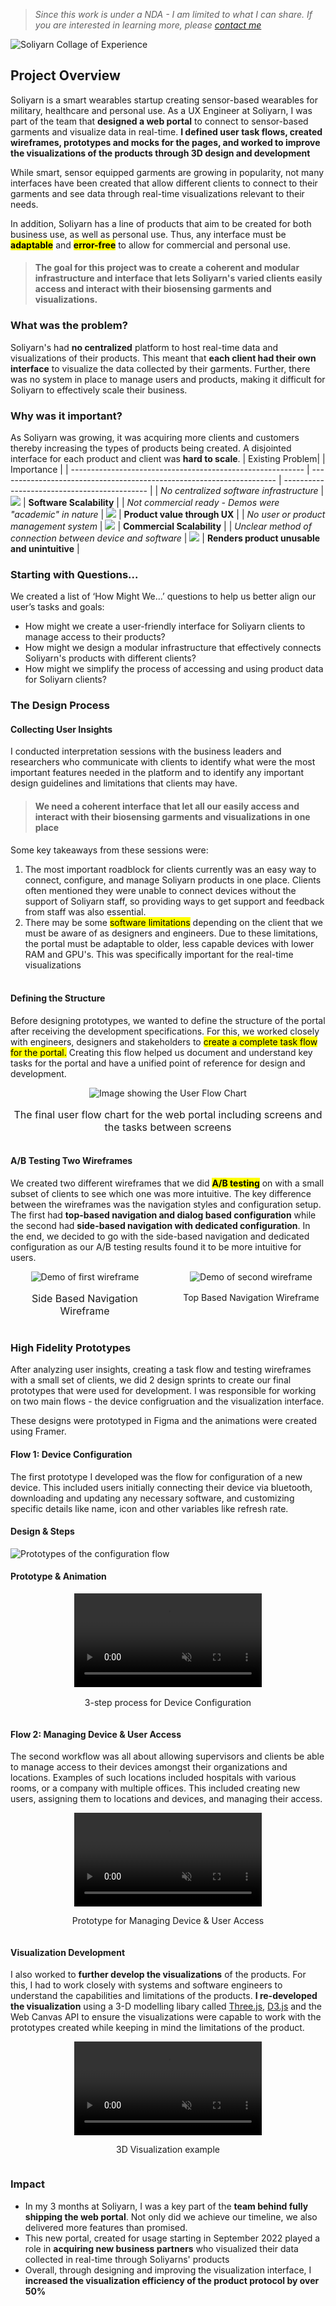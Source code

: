 > _Since this work is under a NDA - I am limited to what I can share. If you are interested in learning more, please [contact me](mailto:contact@saranshgrover.com)_

![Soliyarn Collage of Experience](/images/projects/soliyarn-top.jpg)

## Project Overview

Soliyarn is a smart wearables startup creating sensor-based wearables for military, healthcare and personal use. As a UX Engineer at Soliyarn, I was part of the team that **designed a web portal** to connect to sensor-based garments and visualize data in real-time. **I defined user task flows, created wireframes, prototypes and mocks for the pages, and worked to improve the visualizations of the products through 3D design and development**

While smart, sensor equipped garments are growing in popularity, not many interfaces have been created that allow different clients to connect to their garments and see data through real-time visualizations relevant to their needs.

In addition, Soliyarn has a line of products that aim to be created for both business use, as well as personal use. Thus, any interface must be <mark>**adaptable**</mark> and <mark>**error-free**</mark> to allow for commercial and personal use.

> #### The goal for this project was to create a coherent and modular infrastructure and interface that lets Soliyarn's varied clients easily access and interact with their biosensing garments and visualizations.

### What was the problem?

Soliyarn's had **no centralized** platform to host real-time data and visualizations of their products. This meant that **each client had their own interface** to visualize the data collected by their garments. Further, there was no system in place to manage users and products, making it difficult for Soliyarn to effectively scale their business.

### Why was it important?

As Soliyarn was growing, it was acquiring more clients and customers thereby increasing the types of products being created. A disjointed interface for each product and client was **hard to scale**.
| Existing Problem| <!-- --> | Importance |
| ---------------------------------------------------------- | --------------------------------------------------------------------- | -------------------------------------------- |
| _No centralized software infrastructure_ | <img src='/images/projects/arrow-right.png' style='max-width:2.5rem'> | **Software Scalability** |
| _Not commercial ready - Demos were "academic" in nature_ | <img src='/images/projects/arrow-right.png' style='max-width:2.5rem'> | **Product value through UX** |
| _No user or product management system_ | <img src='/images/projects/arrow-right.png' style='max-width:2.5rem'> | **Commercial Scalability** |
| _Unclear method of connection between device and software_ | <img src='/images/projects/arrow-right.png' style='max-width:2.5rem'> | **Renders product unusable and unintuitive** |

### Starting with Questions...

We created a list of ‘How Might We…’ questions to help us better align our user’s tasks and goals:

-   How might we create a user-friendly interface for Soliyarn clients to manage access to their products?
-   How might we design a modular infrastructure that effectively connects Soliyarn's products with different clients?
-   How might we simplify the process of accessing and using product data for Soliyarn clients?

### The Design Process

#### **Collecting User Insights**

I conducted interpretation sessions with the business leaders and researchers who communicate with clients to identify what were the most important features needed in the platform and to identify any important design guidelines and limitations that clients may have.

> #### We need a coherent interface that let all our easily access and interact with their biosensing garments and visualizations in one place

Some key takeaways from these sessions were:

1. The most important roadblock for clients currently was an easy way to connect, configure, and manage Soliyarn products in one place. Clients often mentioned they were unable to connect devices without the support of Soliyarn staff, so providing ways to get support and feedback from staff was also essential.
2. There may be some <mark>software limitations</mark> depending on the client that we must be aware of as designers and engineers. Due to these limitations, the portal must be adaptable to older, less capable devices with lower RAM and GPU's. This was specifically important for the real-time visualizations
   <br/><br/>

#### **Defining the Structure**

Before designing prototypes, we wanted to define the structure of the portal after receiving the development specifications. For this, we worked closely with engineers, designers and stakeholders to <mark>create a complete task flow for the portal.</mark> Creating this flow helped us document and understand key tasks for the portal and have a unified point of reference for design and development.

<div style="width:100%;display:flex;align-items:center;flex-direction:column">
<img src='/images/projects/soliyarn-user-flow.png' alt='Image showing the User Flow Chart'>
<p style="text-align:center;font-size:1rem;display:block">The final user flow chart for the web portal including screens and the tasks between screens</p>
</div>

#### **A/B Testing Two Wireframes**

We created two different wireframes that we did <mark>**A/B testing**</mark> on with a small subset of clients to see which one was more intuitive. The key difference between the wireframes was the navigation styles and configuration setup. The first had **top-based navigation and dialog based configuration** while the second had **side-based navigation with dedicated configuration**. In the end, we decided to go with the side-based navigation and dedicated configuration as our A/B testing results found it to be more intuitive for users.

<div style="margin-bottom:1rem;display:flex">
	<div style='float:left;width:50%;padding-right:1em;display:flex;align-items:center;flex-direction:column;align-content:center'>
		<img src='/images/projects/wireframe-1.gif' alt='Demo of first wireframe'>
		<p style="text-align:center;font-size:1rem;display:block">Side Based Navigation Wireframe</p>
	</div>
<div style='float:left;width:50%;padding-left:1em;display:flex;align-items:center;flex-direction:column;align-content:center'>
		<img src='/images/projects/wireframe-2.gif' alt='Demo of second wireframe'>
		<p style="text-align:center;display:block;margin-top:1rem;">
		Top Based Navigation Wireframe</p>
	</div>
</div>

### High Fidelity Prototypes

After analyzing user insights, creating a task flow and testing wireframes with a small set of clients, we did 2 design sprints to create our final prototypes that were used for development. I was responsible for working on two main flows - the device configruation and the visualization interface.

These designs were prototyped in Figma and the animations were created using Framer.

#### **Flow 1: Device Configuration**

The first prototype I developed was the flow for configuration of a new device. This included users initially connecting their device via bluetooth, downloading and updating any necessary software, and customizing specific details like name, icon and other variables like refresh rate.

#### Design & Steps

![Prototypes of the configuration flow](/images/projects/soliyarn-configuration-flow.png)

#### Prototype & Animation

<div style="width:100%;display:flex;align-items:center;flex-direction:column">
<video autoplay loop muted controls webkit-playsinline playsinline >
  <source src="/images/projects/soliyarn-final-flow.mp4" type="video/mp4">
</video>
<p style="text-align:center;display:block;margin-top:1rem;">3-step process for Device Configuration</p>
</div>

#### **Flow 2: Managing Device & User Access**

The second workflow was all about allowing supervisors and clients be able to manage access to their devices amongst their organizations and locations. Examples of such locations included hospitals with various rooms, or a company with multiple offices. This included creating new users, assigning them to locations and devices, and managing their access.

<div style="width:100%;display:flex;align-items:center;flex-direction:column">
<video autoplay loop muted controls webkit-playsinline playsinline >
  <source src="/images/projects/soliyarn-access.mp4" type="video/mp4">
</video>
<p style="text-align:center;display:block">Prototype for Managing Device & User Access</p>
</div>

#### Visualization Development

I also worked to **further develop the visualizations** of the products. For this, I had to work closely with systems and software engineers to understand the capabilities and limitations of the products. **I re-developed the visualization** using a 3-D modelling libary called [Three.js](https://threejs.org/), [D3.js](https://d3js.org/) and the Web Canvas API to ensure the visualizations were capable to work with the prototypes created while keeping in mind the limitations of the product.

<div style="width:100%;display:flex;align-items:center;flex-direction:column">
<video autoplay loop muted controls webkit-playsinline playsinline >
  <source src="/images/projects/soliyarn-viz.mp4" type="video/mp4">
</video>
<p style="text-align:center;display:block">3D Visualization example</p>
</div>

### Impact

-   In my 3 months at Soliyarn, I was a key part of the **team behind fully shipping the web portal**. Not only did we achieve our timeline, we also delivered more features than promised.
-   This new portal, created for usage starting in September 2022 played a role in **acquiring new business partners** who visualized their data collected in real-time through Soliyarns' products
-   Overall, through designing and improving the visualization interface, I **increased the visualization efficiency of the product protocol by over 50%**
